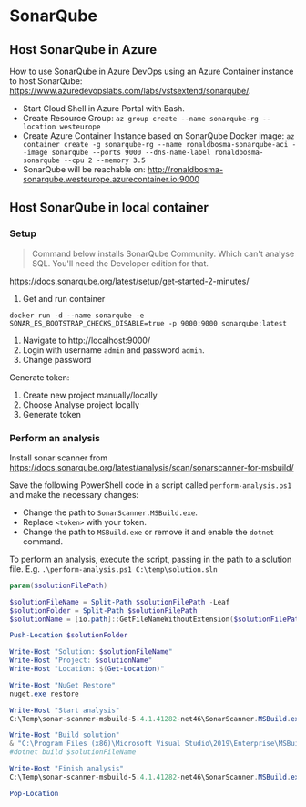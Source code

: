 # SonarQube

## Host SonarQube in Azure

How to use SonarQube in Azure DevOps using an Azure Container instance to host SonarQube: https://www.azuredevopslabs.com/labs/vstsextend/sonarqube/.

- Start Cloud Shell in Azure Portal with Bash.
- Create Resource Group:
  `az group create --name sonarqube-rg --location westeurope`
- Create Azure Container Instance based on SonarQube Docker image:
  `az container create -g sonarqube-rg --name ronaldbosma-sonarqube-aci --image sonarqube --ports 9000 --dns-name-label ronaldbosma-sonarqube --cpu 2 --memory 3.5`
- SonarQube will be reachable on: http://ronaldbosma-sonarqube.westeurope.azurecontainer.io:9000

## Host SonarQube in local container

### Setup
> Command below installs SonarQube Community. Which can't analyse SQL. You'll need the Developer edition for that.

https://docs.sonarqube.org/latest/setup/get-started-2-minutes/

1. Get and run container
```
docker run -d --name sonarqube -e SONAR_ES_BOOTSTRAP_CHECKS_DISABLE=true -p 9000:9000 sonarqube:latest
```
1. Navigate to http://localhost:9000/
1. Login with username `admin` and password `admin`.
1. Change password

Generate token:
1. Create new project manually/locally
1. Choose Analyse project locally
1. Generate token

### Perform an analysis
Install sonar scanner from https://docs.sonarqube.org/latest/analysis/scan/sonarscanner-for-msbuild/

Save the following PowerShell code in a script called `perform-analysis.ps1` and make the necessary changes:
- Change the path to `SonarScanner.MSBuild.exe`.
- Replace `<token>` with your token.
- Change the path to `MSBuild.exe` or remove it and enable the `dotnet` command.

To perform an analysis, execute the script, passing in the path to a solution file. E.g. `.\perform-analysis.ps1 C:\temp\solution.sln`

```powershell
param($solutionFilePath)

$solutionFileName = Split-Path $solutionFilePath -Leaf
$solutionFolder = Split-Path $solutionFilePath
$solutionName = [io.path]::GetFileNameWithoutExtension($solutionFilePath)

Push-Location $solutionFolder

Write-Host "Solution: $solutionFileName"
Write-Host "Project: $solutionName"
Write-Host "Location: $(Get-Location)"

Write-Host "NuGet Restore"
nuget.exe restore

Write-Host "Start analysis"
C:\Temp\sonar-scanner-msbuild-5.4.1.41282-net46\SonarScanner.MSBuild.exe begin /k:$solutionName /d:sonar.login="<token>"

Write-Host "Build solution"
& "C:\Program Files (x86)\Microsoft Visual Studio\2019\Enterprise\MSBuild\Current\Bin\MSBuild.exe" $solutionFileName /t:Rebuild
#dotnet build $solutionFileName

Write-Host "Finish analysis"
C:\Temp\sonar-scanner-msbuild-5.4.1.41282-net46\SonarScanner.MSBuild.exe end /d:sonar.login="<token>"

Pop-Location
```